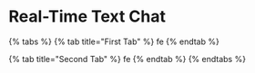 # Real-Time Text Chat

{% tabs %}
{% tab title="First Tab" %}
fe
{% endtab %}

{% tab title="Second Tab" %}
fe
{% endtab %}
{% endtabs %}
